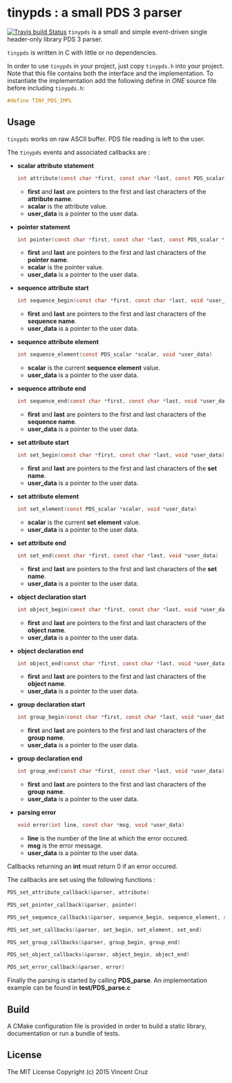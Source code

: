 # tinypds : a small PDS 3 parser
[![Travis build Status](https://travis-ci.org/BlockoS/tinypds.svg)](https://travis-ci.org/BlockoS/tinypds)
`tinypds` is a small and simple event-driven single header-only library PDS 3 parser.

`tinypds` is written in C with little or no dependencies.

In order to use `tinypds` in your project, just copy `tinypds.h` into your project.
Note that this file contains both the interface and the implementation.
To instantiate the implementation add the following define in *ONE* source file before including `tinypds.h`:
```c
#define TINY_PDS_IMPL
```

## Usage ##
`tinypds` works on raw ASCII buffer. PDS file reading is left to the user.

The `tinypds` events and associated callbacks are : 
* **scalar attribute statement** 
  ```c
  int attribute(const char *first, const char *last, const PDS_scalar *scalar, void *user_data)
  ```
  * **first** and **last** are pointers to the first and last characters of the **attribute name**.
  * **scalar** is the attribute value.
  * **user_data** is a pointer to the user data.

* **pointer statement**
  ```c
  int pointer(const char *first, const char *last, const PDS_scalar *scalar, void *user_data)
  ```
  * **first** and **last** are pointers to the first and last characters of the **pointer name**.
  * **scalar** is the pointer value.
  * **user_data** is a pointer to the user data.

* **sequence attribute start**
  ```c
  int sequence_begin(const char *first, const char *last, void *user_data)
  ```
  * **first** and **last** are pointers to the first and last characters of the **sequence name**.
  * **user_data** is a pointer to the user data.

* **sequence attribute element**
  ```c
  int sequence_element(const PDS_scalar *scalar, void *user_data)
  ```
  * **scalar** is the current **sequence element** value.
  * **user_data** is a pointer to the user data.

* **sequence attribute end**
  ```c
  int sequence_end(const char *first, const char *last, void *user_data)
  ```
  * **first** and **last** are pointers to the first and last characters of the **sequence name**.
  * **user_data** is a pointer to the user data.

* **set attribute start**
  ```c
  int set_begin(const char *first, const char *last, void *user_data)
  ```
  * **first** and **last** are pointers to the first and last characters of the **set name**.
  * **user_data** is a pointer to the user data.

* **set attribute element**
  ```c
  int set_element(const PDS_scalar *scalar, void *user_data)
  ```
  * **scalar** is the current **set element** value.
  * **user_data** is a pointer to the user data.

* **set attribute end**
  ```c
  int set_end(const char *first, const char *last, void *user_data)
  ```
  * **first** and **last** are pointers to the first and last characters of the **set name**.
  * **user_data** is a pointer to the user data.

* **object declaration start**
  ```c
  int object_begin(const char *first, const char *last, void *user_data)
  ```
  * **first** and **last** are pointers to the first and last characters of the **object name**.
  * **user_data** is a pointer to the user data.

* **object declaration end**
  ```c
  int object_end(const char *first, const char *last, void *user_data)
  ```
  * **first** and **last** are pointers to the first and last characters of the **object name**.
  * **user_data** is a pointer to the user data.

* **group declaration start**
  ```c
  int group_begin(const char *first, const char *last, void *user_data)
  ```
  * **first** and **last** are pointers to the first and last characters of the **group name**.
  * **user_data** is a pointer to the user data.

* **group declaration end**
  ```c
  int group_end(const char *first, const char *last, void *user_data)
  ```
  * **first** and **last** are pointers to the first and last characters of the **group name**.
  * **user_data** is a pointer to the user data.

* **parsing error**
  ```c
  void error(int line, const char *msg, void *user_data)
  ```
  * **line** is the number of the line at which the error occured.
  * **msg** is the error message.
  * **user_data** is a pointer to the user data.

Callbacks returning an **int** must return 0 if an error occured.

The callbacks are set using the following functions :
```c
PDS_set_attribute_callback(&parser, attribute)
```
```c
PDS_set_pointer_callback(&parser, pointer)
```
```c
PDS_set_sequence_callbacks(&parser, sequence_begin, sequence_element, sequence_end)
```
```c
PDS_set_set_callbacks(&parser, set_begin, set_element, set_end)
```
```c
PDS_set_group_callbacks(&parser, group_begin, group_end)
```
```c
PDS_set_object_callbacks(&parser, object_begin, object_end)
```
```c
PDS_set_error_callback(&parser, error)
```
    
Finally the parsing is started by calling **PDS_parse**. An implementation example can be found in **test/PDS_parse.c**

## Build ##
A CMake configuration file is provided in order to build a static library, documentation or run a bundle of tests.

## License ##
The MIT License
Copyright (c) 2015 Vincent Cruz
